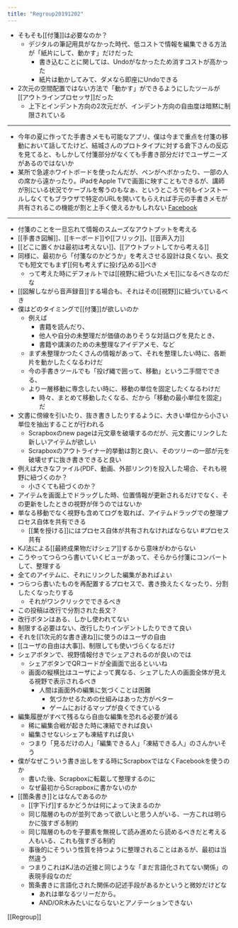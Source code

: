 ```yaml
---
title: "Regroup20191202"
---
```


- そもそも[[付箋]]は必要なのか？
    - デジタルの筆記用具がなかった時代、低コストで情報を編集できる方法が「紙片にして、動かす」だけだった
        - 書き込むことに関しては、Undoがなかったため消すコストが高かった
        - 紙片は動かしてみて、ダメなら即座にUndoできる
- 2次元の空間配置ではない方法で「動かす」ができるようにしたツールが[[アウトラインプロセッサ]]だった
    - 上下とインデント方向の2次元だが、インデント方向の自由度は暗黙に制限されている

-----
- 今年の夏に作ってた手書きメモも可能なアプリ、僕は今まで重点を付箋の移動において話してたけど、結城さんのプロトタイプに対する倉下さんの反応を見てると、もしかして付箋部分がなくても手書き部分だけでユーザニーズがあるのではないか
- 某所で急遽ホワイトボードを使ったんだが、ペンがヘボかったり、一部の人の席から遠かったり。iPadをApple TVで画面に映すこともできるが、講師が別にいる状況でケーブルを奪うのもなぁ、というところで何もインストールしなくてもブラウザで特定のURLを開いてもらえれば手元の手書きメモが共有されるこの機能が割と上手く使えるかもしれない
[Facebook](https://www.facebook.com/nishiohirokazu/posts/10219978632232684)
-----
- 付箋のことを一旦忘れて情報のスムーズなアウトプットを考える
- [[手書き図解]]、[[キーボード]]や[[フリック]]、[[音声入力]]
- [[どこに置くかは最初は考えない]]、[[アウトプットしてから考える]]
- 同様に、最初から「付箋なのかどうか」を考えさせる設計は良くない、長文でも短文でもまず[[何も考えずに投げ込める]]べき
    - って考えた時にデフォルトでは[[視野に紐づいたメモ]]になるべきなのだな
- [[図解しながら音声録音]]する場合も、それはその[[視野]]に紐づいているべき
- 僕はどのタイミングで[[付箋]]が欲しいのか
    - 例えば
        - 書籍を読んだり、
        - 他人や自分の未整理だが価値のありそうな対話ログを見たとき、
        - 書籍や講演のための未整理なアイデアメモ、など
    - まず未整理かつたくさんの情報があって、それを整理したい時に、各断片を動かしたくなるわけだ
    - 今の手書きツールでも「投げ縄で囲って、移動」という二手間でできる、
    - より一層移動に専念したい時に、移動の単位を固定したくなるわけだ
        - 時々、まとめて移動したくなる、だから「移動の最小単位を固定」だ
- 文書に傍線を引いたり、抜き書きしたりするように、大きい単位から小さい単位を抽出することが行われる
    - Scrapboxのnew pageは元文章を破壊するのだが、元文書にリンクした新しいアイテムが欲しい
    - Scrapboxのアウトライナー的挙動は割と良い、そのツリーの一部が元を破壊せずに抜き書きできると良い
- 例えば大きなファイル(PDF、動画、外部リンク)を投入した場合、それも視野に紐づくのか？
    - 小さくても紐づくのか？
- アイテムを画面上でドラッグした時、位置情報が更新されるだけでなく、その更新をしたときの視野が伴うのではないか
- 単なる移動でなく視野も含めてログを取れば、アイテムドラッグでの整理プロセス自体を共有できる
    - [[業を授ける]]にはプロセス自体が共有されなければならない  #プロセス共有
- KJ法による[[最終成果物だけシェア]]するから意味がわからない
- こうやってつらつら書いていくビューがあって、そらから付箋にコンバートして、整理する
- 全てのアイテムに、それにリンクした編集があればよい
- つらつら書いたものを再配置するプロセスで、書き換えたくなったり、分割したくなったりする
    - それがワンクリックでできるべき
- この投稿は改行で分割された長文？
- 改行ボタンはある、しかし使われてない
- 制限する必要はない、改行したりインデントしたりできて良い
- それを[[1次元的な書き連ね]]に使うのはユーザの自由
- [[ユーザの自由は大事]]、制限しても使いづらくなるだけ
- シェアボタンで、視野情報付きでシェアされるのが良いのでは
    - シェアボタンでQRコードが全画面で出るといいね
    - 画面の縦横比はユーザによって異なる、シェアした人の画面全体が見える視野で表示されるべき
        - 人間は画面外の編集に気づくことは困難
            - 気づかせるための仕組みはあった方がベター
            - ゲームにおけるマップが良くできている
- 編集履歴がすべて残るなら自由な編集を恐れる必要が減る
    - 稀に編集合戦が起きた時に凍結できれば良い
    - 編集させないシェアも凍結すれば良い
    - つまり「見るだけの人」「編集できる人」「凍結できる人」のさんかいそう
- 僕がなぜこういう書き出しをする時にScrapboxではなくFacebookを使うのか
    - 書いた後、Scrapboxに転載して整理するのに
    - なぜ最初からScrapboxに書かないのか
- [[箇条書き]]とはなんであるのか
    - [[字下げ]]するかどうかは何によって決まるのか
    - 同じ階層のものが並列であって欲しいと思う人がいる、一方これは明らかに強すぎる制約
    - 同じ階層のものを子要素を無視して読み進めたら読めるべきだと考える人もいる、これも強すぎる制約
    - 事後的にそういう性質を持つように整理されることはあるが、最初は当然違う
    - つまりこれはKJ法の近接と同じような「まだ言語化されてない関係」の表現手段なのだ
    - 箇条書きに言語化された関係の記述手段があるかというと微妙だけどな
        - あれは単なるツリーだから。
        - AND/OR木みたいにならないとアノテーションできない


[[Regroup]]
